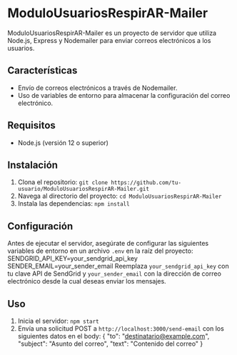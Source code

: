 # ModuloUsuariosRespirAR-Mailer

ModuloUsuariosRespirAR-Mailer es un proyecto de servidor que utiliza Node.js, Express y Nodemailer para enviar correos electrónicos a los usuarios.

## Características

- Envío de correos electrónicos a través de Nodemailer.
- Uso de variables de entorno para almacenar la configuración del correo electrónico.

## Requisitos

- Node.js (versión 12 o superior)

## Instalación

1. Clona el repositorio: `git clone https://github.com/tu-usuario/ModuloUsuariosRespirAR-Mailer.git`
2. Navega al directorio del proyecto: `cd ModuloUsuariosRespirAR-Mailer`
3. Instala las dependencias: `npm install`

## Configuración

Antes de ejecutar el servidor, asegúrate de configurar las siguientes variables de entorno en un archivo `.env` en la raíz del proyecto:
SENDGRID_API_KEY=your_sendgrid_api_key
SENDER_EMAIL=your_sender_email
Reemplaza `your_sendgrid_api_key` con tu clave API de SendGrid y `your_sender_email` con la dirección de correo electrónico desde la cual deseas enviar los mensajes.

## Uso

1. Inicia el servidor: `npm start`
2. Envía una solicitud POST a `http://localhost:3000/send-email` con los siguientes datos en el body:
   {
   "to": "destinatario@example.com",
   "subject": "Asunto del correo",
   "text": "Contenido del correo"
   }

